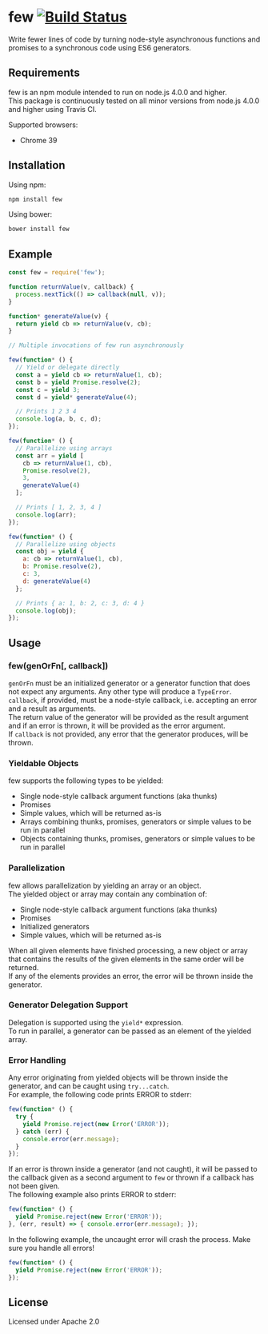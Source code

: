 # few [![Build Status](https://travis-ci.org/forter/few.svg?branch=master)](https://travis-ci.org/forter/few)
Write fewer lines of code by turning node-style asynchronous functions and promises to a synchronous code using ES6 generators.
## Requirements
few is an npm module intended to run on node.js 4.0.0 and higher.  
This package is continuously tested on all minor versions from node.js 4.0.0 and higher using Travis CI.

Supported browsers:
- Chrome 39

## Installation
Using npm:
```bash
npm install few
```
Using bower:
```bash
bower install few
```

## Example
```javascript
const few = require('few');

function returnValue(v, callback) {
  process.nextTick(() => callback(null, v));
}

function* generateValue(v) {
  return yield cb => returnValue(v, cb);
}

// Multiple invocations of few run asynchronously

few(function* () {
  // Yield or delegate directly
  const a = yield cb => returnValue(1, cb);
  const b = yield Promise.resolve(2);
  const c = yield 3;
  const d = yield* generateValue(4);

  // Prints 1 2 3 4
  console.log(a, b, c, d);
});

few(function* () {
  // Parallelize using arrays
  const arr = yield [
    cb => returnValue(1, cb),
    Promise.resolve(2),
    3,
    generateValue(4)
  ];

  // Prints [ 1, 2, 3, 4 ]
  console.log(arr);
});

few(function* () {
  // Parallelize using objects
  const obj = yield {
    a: cb => returnValue(1, cb),
    b: Promise.resolve(2),
    c: 3,
    d: generateValue(4)
  };

  // Prints { a: 1, b: 2, c: 3, d: 4 }
  console.log(obj);
});
```
## Usage
### few(genOrFn[, callback])
`genOrFn` must be an initialized generator or a generator function that does not expect any arguments. Any other type will produce a `TypeError`.  
`callback`, if provided, must be a node-style callback, i.e. accepting an error and a result as arguments.  
The return value of the generator will be provided as the result argument and if an error is thrown, it will be provided as the error argument.  
If `callback` is not provided, any error that the generator produces, will be thrown.

### Yieldable Objects
few supports the following types to be yielded:
- Single node-style callback argument functions (aka thunks)
- Promises
- Simple values, which will be returned as-is
- Arrays combining thunks, promises, generators or simple values to be run in parallel
- Objects containing thunks, promises, generators or simple values to be run in parallel

### Parallelization
few allows parallelization by yielding an array or an object.  
The yielded object or array may contain any combination of:
- Single node-style callback argument functions (aka thunks)
- Promises
- Initialized generators
- Simple values, which will be returned as-is

When all given elements have finished processing, a new object or array that contains the results of the given elements in the same order will be returned.  
If any of the elements provides an error, the error will be thrown inside the generator.

### Generator Delegation Support
Delegation is supported using the `yield*` expression.  
To run in parallel, a generator can be passed as an element of the yielded array.

### Error Handling
Any error originating from yielded objects will be thrown inside the generator, and can be caught using `try...catch`.  
For example, the following code prints ERROR to stderr:
```javascript
few(function* () {
  try {
    yield Promise.reject(new Error('ERROR'));
  } catch (err) {
    console.error(err.message);
  }
});
```
If an error is thrown inside a generator (and not caught), it will be passed to the callback given as a second argument to `few` or thrown if a callback has not been given.  
The following example also prints ERROR to stderr:
```javascript
few(function* () {
  yield Promise.reject(new Error('ERROR'));
}, (err, result) => { console.error(err.message); });
```
In the following example, the uncaught error will crash the process. Make sure you handle all errors!
```javascript
few(function* () {
  yield Promise.reject(new Error('ERROR'));
});
```

## License
Licensed under Apache 2.0
